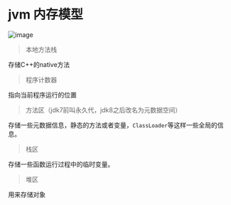 # jvm 内存模型

![image](https://leofaye-ghb.obs.cn-east-3.myhuaweicloud.com/note/java/jvm_memory_model.png)

> 本地方法栈

存储C++的native方法

> 程序计数器

指向当前程序运行的位置

> 方法区（jdk7前叫永久代，jdk8之后改名为元数据空间）

存储一些元数据信息，静态的方法或者变量，`ClassLoader`等这样一些全局的信息。  

> 栈区

存储一些函数运行过程中的临时变量。

> 堆区

用来存储对象